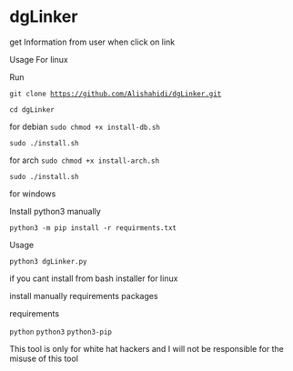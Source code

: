 # dgLinker
get Information from user when click on link

Usage For linux

Run

<code>git clone https://github.com/Alishahidi/dgLinker.git</code>

<code>cd dgLinker</code>

for debian
<code>sudo chmod +x install-db.sh</code>

<code>sudo ./install.sh</code>


for arch
<code>sudo chmod +x install-arch.sh</code>

<code>sudo ./install.sh</code>

for windows

Install python3 manually

<code>python3 -m pip install -r requirments.txt</code>


Usage

<code>python3 dgLinker.py</code>

if you cant install from bash installer for linux

install manually requirements packages


requirements

<code>python</code>
<code>python3</code>
<code>python3-pip</code>

This tool is only for white hat hackers and I will not be responsible for the misuse of this tool
